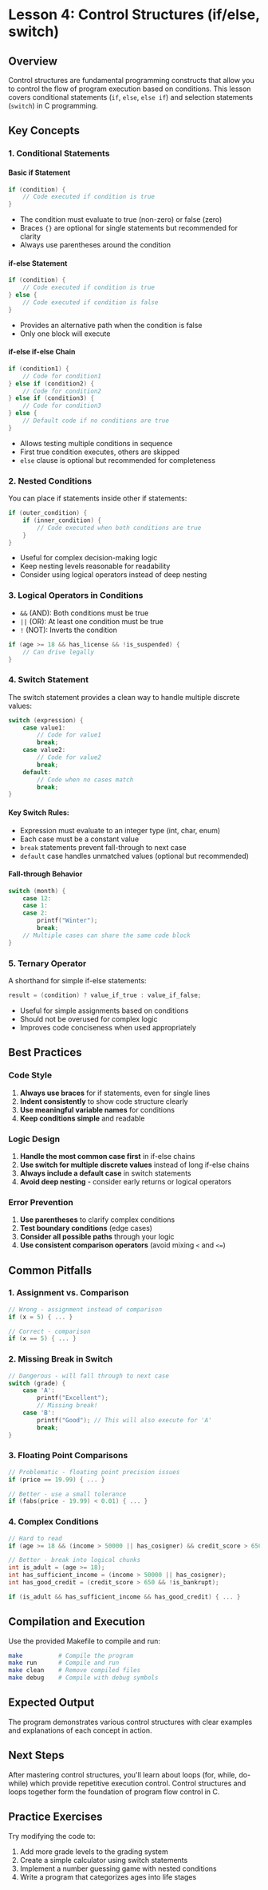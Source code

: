 # Lesson 4: Control Structures (if/else, switch)

## Overview

Control structures are fundamental programming constructs that allow you to control the flow of program execution based on conditions. This lesson covers conditional statements (`if`, `else`, `else if`) and selection statements (`switch`) in C programming.

## Key Concepts

### 1. Conditional Statements

#### Basic if Statement
```c
if (condition) {
    // Code executed if condition is true
}
```
- The condition must evaluate to true (non-zero) or false (zero)
- Braces `{}` are optional for single statements but recommended for clarity
- Always use parentheses around the condition

#### if-else Statement
```c
if (condition) {
    // Code executed if condition is true
} else {
    // Code executed if condition is false
}
```
- Provides an alternative path when the condition is false
- Only one block will execute

#### if-else if-else Chain
```c
if (condition1) {
    // Code for condition1
} else if (condition2) {
    // Code for condition2
} else if (condition3) {
    // Code for condition3
} else {
    // Default code if no conditions are true
}
```
- Allows testing multiple conditions in sequence
- First true condition executes, others are skipped
- `else` clause is optional but recommended for completeness

### 2. Nested Conditions

You can place if statements inside other if statements:
```c
if (outer_condition) {
    if (inner_condition) {
        // Code executed when both conditions are true
    }
}
```
- Useful for complex decision-making logic
- Keep nesting levels reasonable for readability
- Consider using logical operators instead of deep nesting

### 3. Logical Operators in Conditions

- `&&` (AND): Both conditions must be true
- `||` (OR): At least one condition must be true  
- `!` (NOT): Inverts the condition
```c
if (age >= 18 && has_license && !is_suspended) {
    // Can drive legally
}
```

### 4. Switch Statement

The switch statement provides a clean way to handle multiple discrete values:
```c
switch (expression) {
    case value1:
        // Code for value1
        break;
    case value2:
        // Code for value2
        break;
    default:
        // Code when no cases match
        break;
}
```

#### Key Switch Rules:
- Expression must evaluate to an integer type (int, char, enum)
- Each case must be a constant value
- `break` statements prevent fall-through to next case
- `default` case handles unmatched values (optional but recommended)

#### Fall-through Behavior
```c
switch (month) {
    case 12:
    case 1:
    case 2:
        printf("Winter");
        break;
    // Multiple cases can share the same code block
}
```

### 5. Ternary Operator

A shorthand for simple if-else statements:
```c
result = (condition) ? value_if_true : value_if_false;
```
- Useful for simple assignments based on conditions
- Should not be overused for complex logic
- Improves code conciseness when used appropriately

## Best Practices

### Code Style
1. **Always use braces** for if statements, even for single lines
2. **Indent consistently** to show code structure clearly
3. **Use meaningful variable names** for conditions
4. **Keep conditions simple** and readable

### Logic Design
1. **Handle the most common case first** in if-else chains
2. **Use switch for multiple discrete values** instead of long if-else chains
3. **Always include a default case** in switch statements
4. **Avoid deep nesting** - consider early returns or logical operators

### Error Prevention
1. **Use parentheses** to clarify complex conditions
2. **Test boundary conditions** (edge cases)
3. **Consider all possible paths** through your logic
4. **Use consistent comparison operators** (avoid mixing `<` and `<=`)

## Common Pitfalls

### 1. Assignment vs. Comparison
```c
// Wrong - assignment instead of comparison
if (x = 5) { ... }

// Correct - comparison
if (x == 5) { ... }
```

### 2. Missing Break in Switch
```c
// Dangerous - will fall through to next case
switch (grade) {
    case 'A':
        printf("Excellent");
        // Missing break!
    case 'B':
        printf("Good"); // This will also execute for 'A'
        break;
}
```

### 3. Floating Point Comparisons
```c
// Problematic - floating point precision issues
if (price == 19.99) { ... }

// Better - use a small tolerance
if (fabs(price - 19.99) < 0.01) { ... }
```

### 4. Complex Conditions
```c
// Hard to read
if (age >= 18 && (income > 50000 || has_cosigner) && credit_score > 650 && !is_bankrupt) { ... }

// Better - break into logical chunks
int is_adult = (age >= 18);
int has_sufficient_income = (income > 50000 || has_cosigner);
int has_good_credit = (credit_score > 650 && !is_bankrupt);

if (is_adult && has_sufficient_income && has_good_credit) { ... }
```

## Compilation and Execution

Use the provided Makefile to compile and run:

```bash
make          # Compile the program
make run      # Compile and run
make clean    # Remove compiled files
make debug    # Compile with debug symbols
```

## Expected Output

The program demonstrates various control structures with clear examples and explanations of each concept in action.

## Next Steps

After mastering control structures, you'll learn about loops (for, while, do-while) which provide repetitive execution control. Control structures and loops together form the foundation of program flow control in C.

## Practice Exercises

Try modifying the code to:
1. Add more grade levels to the grading system
2. Create a simple calculator using switch statements
3. Implement a number guessing game with nested conditions
4. Write a program that categorizes ages into life stages